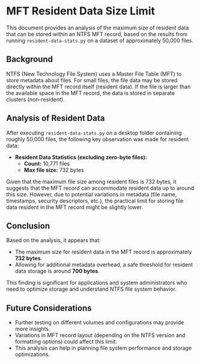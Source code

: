 # MFT Resident Data Size Limit

This document provides an analysis of the maximum size of resident data that can be stored within an NTFS MFT record, based on the results from running `resident-data-stats.py` on a dataset of approximately 50,000 files.

## Background

NTFS (New Technology File System) uses a Master File Table (MFT) to store metadata about files. For small files, the file data may be stored directly within the MFT record itself (resident data). If the file is larger than the available space in the MFT record, the data is stored in separate clusters (non-resident).

## Analysis of Resident Data

After executing `resident-data-stats.py` on a desktop folder containing roughly 50,000 files, the following key observation was made for resident data:

- **Resident Data Statistics (excluding zero-byte files):**
  - **Count:** 10,771 files
  - **Max file size:** 732 bytes

Given that the maximum file size among resident files is 732 bytes, it suggests that the MFT record can accommodate resident data up to around this size. However, due to potential variations in metadata (file name, timestamps, security descriptors, etc.), the practical limit for storing file data resident in the MFT record might be slightly lower.

## Conclusion

Based on the analysis, it appears that:
- The maximum size for resident data in the MFT record is approximately **732 bytes**.
- Allowing for additional metadata overhead, a safe threshold for resident data storage is around **700 bytes**.

This finding is significant for applications and system administrators who need to optimize storage and understand NTFS file system behavior.

## Future Considerations

- Further testing on different volumes and configurations may provide more insights.
- Variations in MFT record layout (depending on the NTFS version and formatting options) could affect this limit.
- This analysis can help in planning file system performance and storage optimizations.

